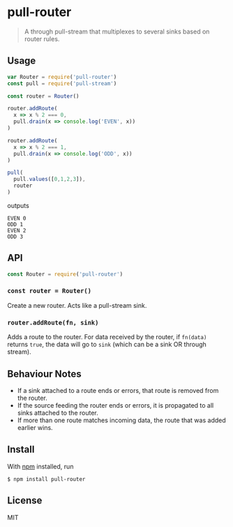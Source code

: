 # pull-router

> A through pull-stream that multiplexes to several sinks based on router rules.

## Usage

```js
var Router = require('pull-router')
const pull = require('pull-stream')

const router = Router()

router.addRoute(
  x => x % 2 === 0,
  pull.drain(x => console.log('EVEN', x))
)

router.addRoute(
  x => x % 2 === 1,
  pull.drain(x => console.log('ODD', x))
)

pull(
  pull.values([0,1,2,3]),
  router
)
```

outputs

```
EVEN 0
ODD 1
EVEN 2
ODD 3
```

## API

```js
const Router = require('pull-router')
```

### `const router = Router()`

Create a new router. Acts like a pull-stream sink.

### `router.addRoute(fn, sink)`

Adds a route to the router. For data received by the router, if `fn(data)`
returns `true`, the data will go to `sink` (which can be a sink OR through
stream). 

## Behaviour Notes

- If a sink attached to a route ends or errors, that route is removed from the router.
- If the source feeding the router ends or errors, it is propagated to all sinks attached to the router.
- If more than one route matches incoming data, the route that was added earlier wins.

## Install

With [npm](https://npmjs.org/) installed, run

```
$ npm install pull-router
```

## License

MIT

